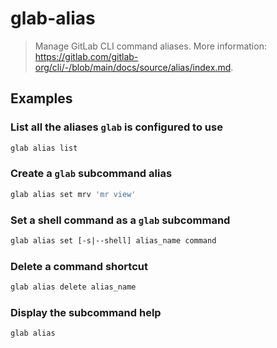# glab-alias

> Manage GitLab CLI command aliases. More information: <https://gitlab.com/gitlab-org/cli/-/blob/main/docs/source/alias/index.md>.

## Examples

### List all the aliases `glab` is configured to use

```bash
glab alias list
```

### Create a `glab` subcommand alias

```bash
glab alias set mrv 'mr view'
```

### Set a shell command as a `glab` subcommand

```bash
glab alias set [-s|--shell] alias_name command
```

### Delete a command shortcut

```bash
glab alias delete alias_name
```

### Display the subcommand help

```bash
glab alias
```
